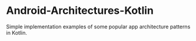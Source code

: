 # Android-Architectures-Kotlin
Simple implementation examples of some popular app architecture patterns in Kotlin.
